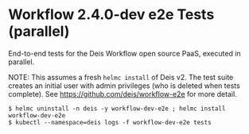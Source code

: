 # Workflow 2.4.0-dev e2e Tests (parallel)

End-to-end tests for the Deis Workflow open source PaaS, executed in parallel.

NOTE: This assumes a fresh `helmc install` of Deis v2. The test suite creates
an initial user with admin privileges (who is deleted when tests complete).
See https://github.com/deis/workflow-e2e for more detail.

```console
$ helmc uninstall -n deis -y workflow-dev-e2e ; helmc install workflow-dev-e2e
$ kubectl --namespace=deis logs -f workflow-dev-e2e tests
```
